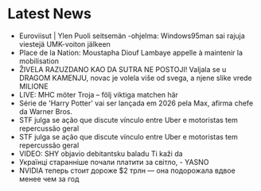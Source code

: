 # Latest News
-  Euroviisut | Ylen Puoli seitsemän -ohjelma: Windows95man sai rajuja viestejä UMK-voiton jälkeen
-  Place de la Nation: Moustapha Diouf Lambaye appelle à maintenir la mobilisation
-  ŽIVELA RAZUZDANO KAO DA SUTRA NE POSTOJI! Valjala se u DRAGOM KAMENJU, novac je volela više od svega, a njene slike vrede MILIONE
-  LIVE: MHC möter Troja – följ viktiga matchen här
-  Série de 'Harry Potter' vai ser lançada em 2026 pela Max, afirma chefe da Warner Bros.
-  STF julga se ação que discute vínculo entre Uber e motoristas tem repercussão geral
-  STF julga se ação que discute vínculo entre Uber e motoristas tem repercussão geral
-  VIDEO: SHY objavio debitantsku baladu Ti kaži da
-  Українці старанніше почали платити за світло, - YASNO
-  NVIDIA теперь стоит дороже $2 трлн — она подорожала вдвое менее чем за год
